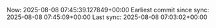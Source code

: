Now: 2025-08-08 07:45:39.127849+00:00 Earliest commit since sync: 2025-08-08 07:45:09+00:00 Last sync: 2025-08-08 07:03:02+00:00
